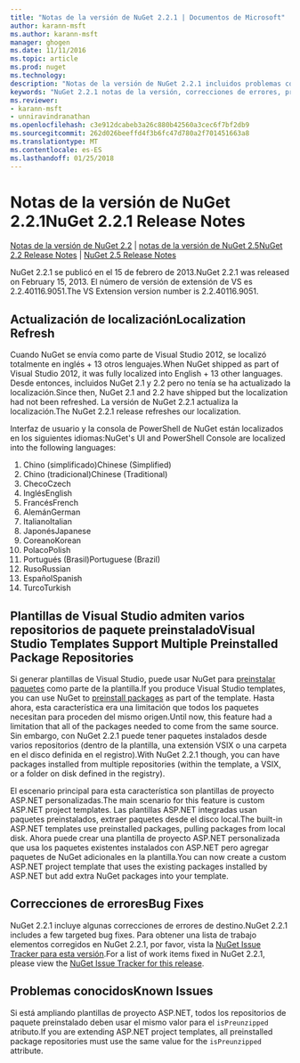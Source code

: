 ```yaml
---
title: "Notas de la versión de NuGet 2.2.1 | Documentos de Microsoft"
author: karann-msft
ms.author: karann-msft
manager: ghogen
ms.date: 11/11/2016
ms.topic: article
ms.prod: nuget
ms.technology: 
description: "Notas de la versión de NuGet 2.2.1 incluidos problemas conocidos, correcciones de errores, las funciones agregadas y dcr."
keywords: "NuGet 2.2.1 notas de la versión, correcciones de errores, problemas, conocidos agregan características, DCR"
ms.reviewer:
- karann-msft
- unniravindranathan
ms.openlocfilehash: c3e912dcabeb3a26c880b42560a3cec6f7bf2db9
ms.sourcegitcommit: 262d026beeffd4f3b6fc47d780a2f701451663a8
ms.translationtype: MT
ms.contentlocale: es-ES
ms.lasthandoff: 01/25/2018
---
```

# <a name="nuget-221-release-notes"></a><span data-ttu-id="81262-104">Notas de la versión de NuGet 2.2.1</span><span class="sxs-lookup"><span data-stu-id="81262-104">NuGet 2.2.1 Release Notes</span></span>

<span data-ttu-id="81262-105">[Notas de la versión de NuGet 2.2](../release-notes/nuget-2.2.md) | [notas de la versión de NuGet 2.5](../release-notes/nuget-2.5.md)</span><span class="sxs-lookup"><span data-stu-id="81262-105">[NuGet 2.2 Release Notes](../release-notes/nuget-2.2.md) | [NuGet 2.5 Release Notes](../release-notes/nuget-2.5.md)</span></span>

<span data-ttu-id="81262-106">NuGet 2.2.1 se publicó en el 15 de febrero de 2013.</span><span class="sxs-lookup"><span data-stu-id="81262-106">NuGet 2.2.1 was released on February 15, 2013.</span></span>  <span data-ttu-id="81262-107">El número de versión de extensión de VS es 2.2.40116.9051.</span><span class="sxs-lookup"><span data-stu-id="81262-107">The VS Extension version number is 2.2.40116.9051.</span></span>

## <a name="localization-refresh"></a><span data-ttu-id="81262-108">Actualización de localización</span><span class="sxs-lookup"><span data-stu-id="81262-108">Localization Refresh</span></span>
<span data-ttu-id="81262-109">Cuando NuGet se envía como parte de Visual Studio 2012, se localizó totalmente en inglés + 13 otros lenguajes.</span><span class="sxs-lookup"><span data-stu-id="81262-109">When NuGet shipped as part of Visual Studio 2012, it was fully localized into English + 13 other languages.</span></span>  <span data-ttu-id="81262-110">Desde entonces, incluidos NuGet 2.1 y 2.2 pero no tenía se ha actualizado la localización.</span><span class="sxs-lookup"><span data-stu-id="81262-110">Since then, NuGet 2.1 and 2.2 have shipped but the localization had not been refreshed.</span></span>  <span data-ttu-id="81262-111">La versión de NuGet 2.2.1 actualiza la localización.</span><span class="sxs-lookup"><span data-stu-id="81262-111">The NuGet 2.2.1 release refreshes our localization.</span></span>

<span data-ttu-id="81262-112">Interfaz de usuario y la consola de PowerShell de NuGet están localizados en los siguientes idiomas:</span><span class="sxs-lookup"><span data-stu-id="81262-112">NuGet's UI and PowerShell Console are localized into the following languages:</span></span>

1. <span data-ttu-id="81262-113">Chino (simplificado)</span><span class="sxs-lookup"><span data-stu-id="81262-113">Chinese (Simplified)</span></span>
1. <span data-ttu-id="81262-114">Chino (tradicional)</span><span class="sxs-lookup"><span data-stu-id="81262-114">Chinese (Traditional)</span></span>
1. <span data-ttu-id="81262-115">Checo</span><span class="sxs-lookup"><span data-stu-id="81262-115">Czech</span></span>
1. <span data-ttu-id="81262-116">Inglés</span><span class="sxs-lookup"><span data-stu-id="81262-116">English</span></span>
1. <span data-ttu-id="81262-117">Francés</span><span class="sxs-lookup"><span data-stu-id="81262-117">French</span></span>
1. <span data-ttu-id="81262-118">Alemán</span><span class="sxs-lookup"><span data-stu-id="81262-118">German</span></span>
1. <span data-ttu-id="81262-119">Italiano</span><span class="sxs-lookup"><span data-stu-id="81262-119">Italian</span></span>
1. <span data-ttu-id="81262-120">Japonés</span><span class="sxs-lookup"><span data-stu-id="81262-120">Japanese</span></span>
1. <span data-ttu-id="81262-121">Coreano</span><span class="sxs-lookup"><span data-stu-id="81262-121">Korean</span></span>
1. <span data-ttu-id="81262-122">Polaco</span><span class="sxs-lookup"><span data-stu-id="81262-122">Polish</span></span>
1. <span data-ttu-id="81262-123">Portugués (Brasil)</span><span class="sxs-lookup"><span data-stu-id="81262-123">Portuguese (Brazil)</span></span>
1. <span data-ttu-id="81262-124">Ruso</span><span class="sxs-lookup"><span data-stu-id="81262-124">Russian</span></span>
1. <span data-ttu-id="81262-125">Español</span><span class="sxs-lookup"><span data-stu-id="81262-125">Spanish</span></span>
1. <span data-ttu-id="81262-126">Turco</span><span class="sxs-lookup"><span data-stu-id="81262-126">Turkish</span></span>

## <a name="visual-studio-templates-support-multiple-preinstalled-package-repositories"></a><span data-ttu-id="81262-127">Plantillas de Visual Studio admiten varios repositorios de paquete preinstalado</span><span class="sxs-lookup"><span data-stu-id="81262-127">Visual Studio Templates Support Multiple Preinstalled Package Repositories</span></span>
<span data-ttu-id="81262-128">Si generar plantillas de Visual Studio, puede usar NuGet para [preinstalar paquetes](../visual-studio-extensibility/visual-studio-templates.md) como parte de la plantilla.</span><span class="sxs-lookup"><span data-stu-id="81262-128">If you produce Visual Studio templates, you can use NuGet to [preinstall packages](../visual-studio-extensibility/visual-studio-templates.md) as part of the template.</span></span>  <span data-ttu-id="81262-129">Hasta ahora, esta característica era una limitación que todos los paquetes necesitan para proceden del mismo origen.</span><span class="sxs-lookup"><span data-stu-id="81262-129">Until now, this feature had a limitation that all of the packages needed to come from the same source.</span></span>  <span data-ttu-id="81262-130">Sin embargo, con NuGet 2.2.1 puede tener paquetes instalados desde varios repositorios (dentro de la plantilla, una extensión VSIX o una carpeta en el disco definida en el registro).</span><span class="sxs-lookup"><span data-stu-id="81262-130">With NuGet 2.2.1 though, you can have packages installed from multiple repositories (within the template, a VSIX, or a folder on disk defined in the registry).</span></span>

<span data-ttu-id="81262-131">El escenario principal para esta característica son plantillas de proyecto ASP.NET personalizadas.</span><span class="sxs-lookup"><span data-stu-id="81262-131">The main scenario for this feature is custom ASP.NET project templates.</span></span>  <span data-ttu-id="81262-132">Las plantillas ASP.NET integradas usan paquetes preinstalados, extraer paquetes desde el disco local.</span><span class="sxs-lookup"><span data-stu-id="81262-132">The built-in ASP.NET templates use preinstalled packages, pulling packages from local disk.</span></span>  <span data-ttu-id="81262-133">Ahora puede crear una plantilla de proyecto ASP.NET personalizada que usa los paquetes existentes instalados con ASP.NET pero agregar paquetes de NuGet adicionales en la plantilla.</span><span class="sxs-lookup"><span data-stu-id="81262-133">You can now create a custom ASP.NET project template that uses the existing packages installed by ASP.NET but add extra NuGet packages into your template.</span></span>

## <a name="bug-fixes"></a><span data-ttu-id="81262-134">Correcciones de errores</span><span class="sxs-lookup"><span data-stu-id="81262-134">Bug Fixes</span></span>
<span data-ttu-id="81262-135">NuGet 2.2.1 incluye algunas correcciones de errores de destino.</span><span class="sxs-lookup"><span data-stu-id="81262-135">NuGet 2.2.1 includes a few targeted bug fixes.</span></span> <span data-ttu-id="81262-136">Para obtener una lista de trabajo elementos corregidos en NuGet 2.2.1, por favor, vista la [NuGet Issue Tracker para esta versión](http://nuget.codeplex.com/workitem/list/advanced?keyword=&status=Closed&type=All&priority=All&release=NuGet%202.2.1&assignedTo=All&component=All&sortField=LastUpdatedDate&sortDirection=Descending&page=0).</span><span class="sxs-lookup"><span data-stu-id="81262-136">For a list of work items fixed in NuGet 2.2.1, please view the [NuGet Issue Tracker for this release](http://nuget.codeplex.com/workitem/list/advanced?keyword=&status=Closed&type=All&priority=All&release=NuGet%202.2.1&assignedTo=All&component=All&sortField=LastUpdatedDate&sortDirection=Descending&page=0).</span></span>


## <a name="known-issues"></a><span data-ttu-id="81262-137">Problemas conocidos</span><span class="sxs-lookup"><span data-stu-id="81262-137">Known Issues</span></span>

<span data-ttu-id="81262-138">Si está ampliando plantillas de proyecto ASP.NET, todos los repositorios de paquete preinstalado deben usar el mismo valor para el `isPreunzipped` atributo.</span><span class="sxs-lookup"><span data-stu-id="81262-138">If you are extending ASP.NET project templates, all preinstalled package repositories must use the same value for the `isPreunzipped` attribute.</span></span>
